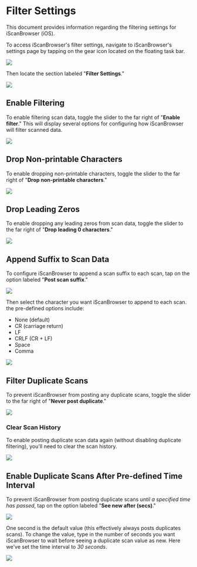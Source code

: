 # Filter Settings
This document provides information regarding the filtering settings for iScanBrowser (iOS).

To access iScanBrowser's filter settings, navigate to iScanBrowser's settings page by tapping on the gear icon located on the floating task bar.

![](https://i.imgur.com/uLWqq8W.png) 


Then locate the section labeled "**Filter Settings**."

![](https://i.imgur.com/uK5VyLS.png)

## Enable Filtering
To enable filtering scan data, toggle the slider to the far right of "**Enable filter**." This will display several options for configuring how iScanBrowser will filter scanned data.

![](https://i.imgur.com/bNOxqoq.png)

## Drop Non-printable Characters
To enable dropping non-printable characters, toggle the slider to the far right of "**Drop non-printable characters**."

![](https://i.imgur.com/mpsljAZ.png)


## Drop Leading Zeros
To enable dropping any leading zeros from scan data, toggle the slider to the far right of "**Drop leading 0 characters**."

![](https://i.imgur.com/55aPjoG.png)


## Append Suffix to Scan Data
To configure iScanBrowser to append a scan suffix to each scan, tap on the option labeled "**Post scan suffix**."

![](https://i.imgur.com/ZR5A5aH.png)

Then select the character you want iScanBrowser to append to each scan. the pre-defined options include:
- None (default)
- CR (carriage return)
- LF
- CRLF (CR + LF)
- Space
- Comma

![](https://i.imgur.com/ps3RTuU.png)

## Filter Duplicate Scans
To prevent iScanBrowser from posting any duplicate scans, toggle the slider to the far right of "**Never post duplicate**."

![](https://i.imgur.com/2uYfMXB.png)


### Clear Scan History
To enable posting duplicate scan data again (without disabling duplicate filtering), you'll need to clear the scan history. 

![](https://i.imgur.com/iadsjQ9.png)



## Enable Duplicate Scans After Pre-defined Time Interval
To prevent iScanBrowser from posting duplicate scans _until a specified time has passed_, tap on the option labeled "**See new after (secs)**."

![](https://i.imgur.com/QRHXe5u.png)

One second is the default value (this effectively always posts duplicates scans). To change the value, type in the number of seconds you want iScanBrowser to wait before seeing a duplicate scan value as new. Here we've set the time interval to _30 seconds_.

![](https://i.imgur.com/MpyTBL4.png)




